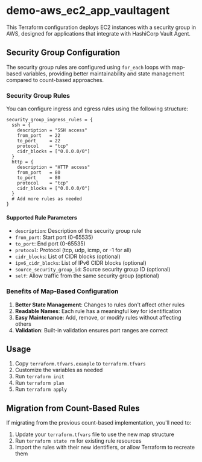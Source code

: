 # demo-aws_ec2_app_vaultagent

This Terraform configuration deploys EC2 instances with a security group in AWS, designed for applications that integrate with HashiCorp Vault Agent.

## Security Group Configuration

The security group rules are configured using `for_each` loops with map-based variables, providing better maintainability and state management compared to count-based approaches.

### Security Group Rules

You can configure ingress and egress rules using the following structure:

```hcl
security_group_ingress_rules = {
  ssh = {
    description = "SSH access"
    from_port   = 22
    to_port     = 22
    protocol    = "tcp"
    cidr_blocks = ["0.0.0.0/0"]
  }
  http = {
    description = "HTTP access"
    from_port   = 80
    to_port     = 80
    protocol    = "tcp"
    cidr_blocks = ["0.0.0.0/0"]
  }
  # Add more rules as needed
}
```

#### Supported Rule Parameters

- `description`: Description of the security group rule
- `from_port`: Start port (0-65535)
- `to_port`: End port (0-65535)
- `protocol`: Protocol (tcp, udp, icmp, or -1 for all)
- `cidr_blocks`: List of CIDR blocks (optional)
- `ipv6_cidr_blocks`: List of IPv6 CIDR blocks (optional)
- `source_security_group_id`: Source security group ID (optional)
- `self`: Allow traffic from the same security group (optional)

### Benefits of Map-Based Configuration

1. **Better State Management**: Changes to rules don't affect other rules
2. **Readable Names**: Each rule has a meaningful key for identification
3. **Easy Maintenance**: Add, remove, or modify rules without affecting others
4. **Validation**: Built-in validation ensures port ranges are correct

## Usage

1. Copy `terraform.tfvars.example` to `terraform.tfvars`
2. Customize the variables as needed
3. Run `terraform init`
4. Run `terraform plan`
5. Run `terraform apply`

## Migration from Count-Based Rules

If migrating from the previous count-based implementation, you'll need to:

1. Update your `terraform.tfvars` file to use the new map structure
2. Run `terraform state rm` for existing rule resources
3. Import the rules with their new identifiers, or allow Terraform to recreate them